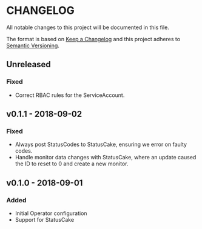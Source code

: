 # CHANGELOG

All notable changes to this project will be documented in this file.

The format is based on [Keep a Changelog](http://keepachangelog.com/)
and this project adheres to [Semantic Versioning](http://semver.org/).

## Unreleased

### Fixed

- Correct RBAC rules for the ServiceAccount.

## v0.1.1 - 2018-09-02

### Fixed

- Always post StatusCodes to StatusCake, ensuring we error on faulty codes.
- Handle monitor data changes with StatusCake, where an update caused the ID to reset to 0 and create a new monitor.

## v0.1.0 - 2018-09-01

### Added

- Initial Operator configuration
- Support for StatusCake
